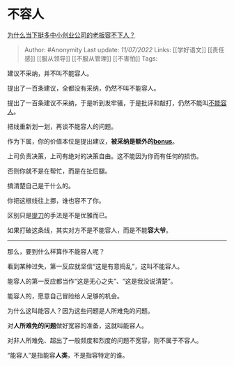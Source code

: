 # 不容人
[为什么当下挺多中小创业公司的老板容不下人？](https://www.zhihu.com/question/445031991/answer/2558530814)

> Author: #Anonymity 
Last update: *11/07/2022* 
Links: [[学好语文]] [[责任感]] [[服从领导]] [[不服从管理]] [[不害怕]]
Tags: 

建议不采纳，并不叫不能容人。

提出了一百条建议，全都没有采纳，仍然不叫不能容人。

提出了一百条建议不采纳，于是听到发牢骚，于是批评和敲打，仍然不能叫[不能容人](https://www.zhihu.com/search?q=%E4%B8%8D%E8%83%BD%E5%AE%B9%E4%BA%BA&search_source=Entity&hybrid_search_source=Entity&hybrid_search_extra=%7B%22sourceType%22%3A%22answer%22%2C%22sourceId%22%3A2558530814%7D)。

把线重新划一划，再谈不能容人的问题。

作为下属，你的价值本位是提出建议，**被采纳是额外的[bonus](https://www.zhihu.com/search?q=bonus&search_source=Entity&hybrid_search_source=Entity&hybrid_search_extra=%7B%22sourceType%22%3A%22answer%22%2C%22sourceId%22%3A2558530814%7D)**。

上司负责决策，上司有绝对的决策自由。这不能因为你而有任何的损伤。

否则你就不是在帮忙，而是在扯后腿。

搞清楚自己是干什么的。

你把这根线往上挪，谁也容不了你。

区别只是[提刀](https://www.zhihu.com/search?q=%E6%8F%90%E5%88%80&search_source=Entity&hybrid_search_source=Entity&hybrid_search_extra=%7B%22sourceType%22%3A%22answer%22%2C%22sourceId%22%3A2558530814%7D)的手法是不是优雅而已。

如果打破这条线，其实对方不是不能容人，而是不能**容大爷**。

---

那么，要到什么样算作不能容人呢？

看到某种过失，第一反应就坚信“这是有意捣乱”，这叫不能容人。

能容人的第一反应都当作“这是无心之失”、“这是我没说清楚”。

能容人的，愿意自己冒险给人足够的机会。

为什么这叫能容人？因为这些问题是人所难免的问题。

对**人所难免的问题**做好宽容的准备，这就叫能容人。

对非人所难免、超出了一般频度和烈度的问题不宽容，则不属于不容人。

“能容人”是指能容**人类**，不是指容特定的谁。

  
